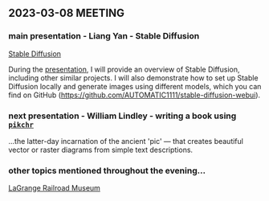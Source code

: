 ## 2023-03-08 MEETING

### main presentation - Liang Yan - Stable Diffusion

[Stable Diffusion](https://github.com/Stability-AI/stablediffusion)

During the [presentation](./Stable-diffusion-v2.pdf), I will provide an overview of Stable Diffusion, including other similar projects. I will also demonstrate how to set up Stable Diffusion locally and generate images using different models, which you can find on GitHub (https://github.com/AUTOMATIC1111/stable-diffusion-webui).

### next presentation - William Lindley - writing a book using [`pikchr`](https://pikchr.org/)

...the latter-day incarnation of the ancient 'pic' — that creates beautiful vector or raster diagrams from simple text descriptions.

### other topics mentioned throughout the evening...

[LaGrange Railroad Museum](https://lagrangerailroadmuseum.org/)

